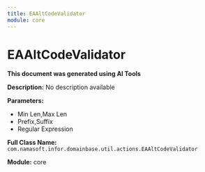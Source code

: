 ```yaml
---
title: EAAltCodeValidator
module: core
---
```



<div class='entity-flows'>

# EAAltCodeValidator

**This document was generated using AI Tools**

**Description:** No description available

**Parameters:**
- Min Len,Max Len
- Prefix,Suffix
- Regular Expression

**Full Class Name:** `com.namasoft.infor.domainbase.util.actions.EAAltCodeValidator`

**Module:** core


</div>

